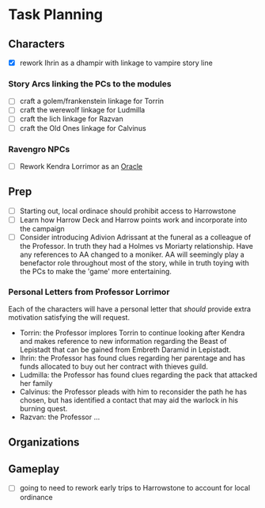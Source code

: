 # Task Planning

## Characters

- [x] rework Ihrin as a dhampir with linkage to vampire story line

### Story Arcs linking the PCs to the modules
- [ ] craft a golem/frankenstein linkage for Torrin
- [ ] craft the werewolf linkage for Ludmilla
- [ ] craft the lich linkage for Razvan
- [ ] craft the Old Ones linkage for Calvinus

### Ravengro NPCs
- [ ] Rework Kendra Lorrimor as an [Oracle](https://docs.google.com/document/d/1yVukZqM_NT7iVXOwxlN2BYdhNKnhepQzSZ0bhRZeeq4/edit)


## Prep
- [ ]  Starting out, local ordinace should prohibit access to Harrowstone
- [ ] Learn how Harrow Deck and Harrow points work and incorporate into the campaign
- [ ] Consider introducing Adivion Adrissant at the funeral as a colleague of the Professor. In truth they had a Holmes vs Moriarty relationship. Have any references to AA changed to a moniker. AA will seemingly play a benefactor role throughout most of the story, while in truth toying with the PCs to make the 'game' more entertaining.

### Personal Letters from Professor Lorrimor
Each of the characters will have a personal letter that *should* provide extra motivation satisfying the will request.
- Torrin: the Professor implores Torrin to continue looking after Kendra and makes reference to new information regarding the Beast of Lepistadt that can be gained from Embreth Daramid in Lepistadt.
- Ihrin: the Professor has found clues regarding her parentage and has funds allocated to buy out her contract with thieves guild.
- Ludmilla: the Professor has found clues regarding the pack that attacked her family
- Calvinus: the Professor pleads with him to reconsider the path he has chosen, but has identified a contact that may aid the warlock in his burning quest.
- Razvan: the Professor ...


## Organizations

## Gameplay
- [ ] going to need to rework early trips to Harrowstone to account for local ordinance
